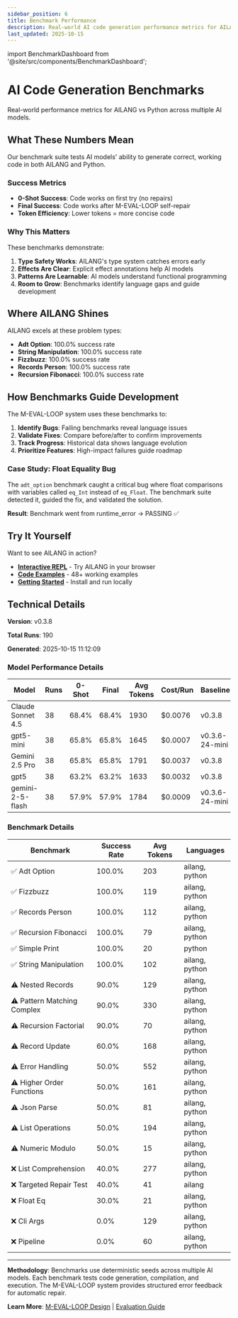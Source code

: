```yaml
---
sidebar_position: 6
title: Benchmark Performance
description: Real-world AI code generation performance metrics for AILANG
last_updated: 2025-10-15
---
```


import BenchmarkDashboard from '@site/src/components/BenchmarkDashboard';

# AI Code Generation Benchmarks

Real-world performance metrics for AILANG vs Python across multiple AI models.

<BenchmarkDashboard />

## What These Numbers Mean

Our benchmark suite tests AI models' ability to generate correct, working code in both AILANG and Python.

### Success Metrics

- **0-Shot Success**: Code works on first try (no repairs)
- **Final Success**: Code works after M-EVAL-LOOP self-repair
- **Token Efficiency**: Lower tokens = more concise code

### Why This Matters

These benchmarks demonstrate:

1. **Type Safety Works**: AILANG's type system catches errors early
2. **Effects Are Clear**: Explicit effect annotations help AI models
3. **Patterns Are Learnable**: AI models understand functional programming
4. **Room to Grow**: Benchmarks identify language gaps and guide development

## Where AILANG Shines

AILANG excels at these problem types:

- **Adt Option**: 100.0% success rate
- **String Manipulation**: 100.0% success rate
- **Fizzbuzz**: 100.0% success rate
- **Records Person**: 100.0% success rate
- **Recursion Fibonacci**: 100.0% success rate

## How Benchmarks Guide Development

The M-EVAL-LOOP system uses these benchmarks to:

1. **Identify Bugs**: Failing benchmarks reveal language issues
2. **Validate Fixes**: Compare before/after to confirm improvements
3. **Track Progress**: Historical data shows language evolution
4. **Prioritize Features**: High-impact failures guide roadmap

### Case Study: Float Equality Bug

The `adt_option` benchmark caught a critical bug where float comparisons with variables called `eq_Int` instead of `eq_Float`. The benchmark suite detected it, guided the fix, and validated the solution.

**Result**: Benchmark went from runtime_error → PASSING ✅

## Try It Yourself

Want to see AILANG in action?

- **[Interactive REPL](/ailang/docs/reference/repl-commands)** - Try AILANG in your browser
- **[Code Examples](https://github.com/sunholo-data/ailang/tree/main/examples)** - 48+ working examples
- **[Getting Started](/ailang/docs/guides/getting-started)** - Install and run locally

## Technical Details

**Version**: v0.3.8

**Total Runs**: 190

**Generated**: 2025-10-15 11:12:09

### Model Performance Details

| Model | Runs | 0-Shot | Final | Avg Tokens | Cost/Run | Baseline |
|-------|------|--------|-------|------------|----------|----------|
| Claude Sonnet 4.5 | 38 | 68.4% | 68.4% | 1930 | $0.0076 | v0.3.8 |
| gpt5-mini | 38 | 65.8% | 65.8% | 1645 | $0.0007 | v0.3.6-24-mini |
| Gemini 2.5 Pro | 38 | 65.8% | 65.8% | 1791 | $0.0037 | v0.3.8 |
| gpt5 | 38 | 63.2% | 63.2% | 1633 | $0.0032 | v0.3.8 |
| gemini-2-5-flash | 38 | 57.9% | 57.9% | 1784 | $0.0009 | v0.3.6-24-mini |

### Benchmark Details

| Benchmark | Success Rate | Avg Tokens | Languages |
|-----------|--------------|------------|-----------|
| ✅ Adt Option | 100.0% | 203 | ailang, python |
| ✅ Fizzbuzz | 100.0% | 119 | ailang, python |
| ✅ Records Person | 100.0% | 112 | ailang, python |
| ✅ Recursion Fibonacci | 100.0% | 79 | ailang, python |
| ✅ Simple Print | 100.0% | 20 | python |
| ✅ String Manipulation | 100.0% | 102 | ailang, python |
| ⚠️ Nested Records | 90.0% | 129 | ailang, python |
| ⚠️ Pattern Matching Complex | 90.0% | 330 | ailang, python |
| ⚠️ Recursion Factorial | 90.0% | 70 | ailang, python |
| ⚠️ Record Update | 60.0% | 168 | ailang, python |
| ⚠️ Error Handling | 50.0% | 552 | ailang, python |
| ⚠️ Higher Order Functions | 50.0% | 161 | ailang, python |
| ⚠️ Json Parse | 50.0% | 81 | ailang, python |
| ⚠️ List Operations | 50.0% | 194 | ailang, python |
| ⚠️ Numeric Modulo | 50.0% | 15 | ailang, python |
| ❌ List Comprehension | 40.0% | 277 | ailang, python |
| ❌ Targeted Repair Test | 40.0% | 41 | ailang |
| ❌ Float Eq | 30.0% | 21 | ailang, python |
| ❌ Cli Args | 0.0% | 129 | ailang, python |
| ❌ Pipeline | 0.0% | 60 | ailang, python |

---

**Methodology**: Benchmarks use deterministic seeds across multiple AI models. Each benchmark tests code generation, compilation, and execution. The M-EVAL-LOOP system provides structured error feedback for automatic repair.

**Learn More**: [M-EVAL-LOOP Design](https://github.com/sunholo-data/ailang/blob/main/design_docs/implemented/M-EVAL-LOOP_self_improving_feedback.md) | [Evaluation Guide](/ailang/docs/guides/evaluation/eval-loop)

